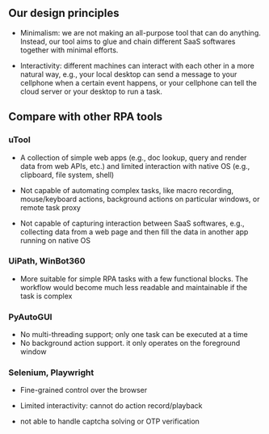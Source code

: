 ## Our design principles
- Minimalism: we are not making an all-purpose tool that can do anything. Instead, our tool aims to glue and chain different SaaS softwares together with minimal efforts.  

- Interactivity: different machines can interact with each other in a more natural way, e.g., your local desktop can send a message to your cellphone when a certain event happens, or your cellphone can tell the cloud server or your desktop to run a task.

## Compare with other RPA tools
### uTool 
- A collection of simple web apps (e.g., doc lookup, query and render data from web APIs, etc.) and limited interaction with native OS (e.g., clipboard, file system, shell)

- Not capable of automating complex tasks, like macro recording, mouse/keyboard actions, background actions on particular windows, or remote task proxy

- Not capable of capturing interaction between SaaS softwares, e.g., collecting data from a web page and then fill the data in another app running on native OS

### UiPath, WinBot360
- More suitable for simple RPA tasks with a few functional blocks. The workflow would become much less readable and maintainable if the task is complex

### PyAutoGUI
- No multi-threading support; only one task can be executed at a time
- No background action support. it only operates on the foreground window

### Selenium, Playwright
- Fine-grained control over the browser

- Limited interactivity: cannot do action record/playback
  
- not able to handle captcha solving or OTP verification
